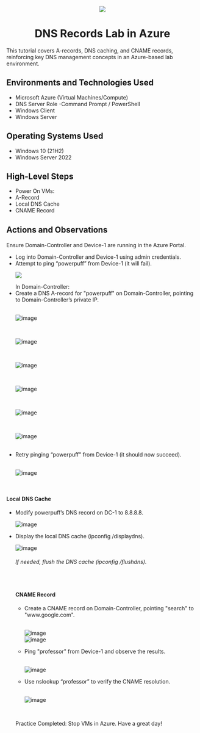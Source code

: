 <p align="center">
<img src="https://github.com/user-attachments/assets/e7adbe0d-3da8-462b-8fb3-440cc16e78c8"/>

</p>

<h1 align="center">DNS Records Lab in Azure</h1>
<p>This tutorial covers A-records, DNS caching, and CNAME records, reinforcing key DNS management concepts in an Azure-based lab environment. <br />
</p>


<h2>Environments and Technologies Used</h2>

- Microsoft Azure (Virtual Machines/Compute)
- DNS Server Role
-Command Prompt / PowerShell
- Windows Client 
- Windows Server

<h2>Operating Systems Used </h2>

- Windows 10 (21H2)
- Windows Server 2022 

<h2>High-Level Steps</h2>

- Power On VMs:
- A-Record
- Local DNS Cache
- CNAME Record

<h2>Actions and Observations</h2>

<h4></h4>
<p>Ensure Domain-Controller and Device-1 are running in the Azure Portal.
</p>
<p>
<ul>
<li>Log into Domain-Controller and Device-1 using admin credentials.</li>
<li>Attempt to ping “powerpuff” from Device-1 (it will fail).</li>
  <p>
<img src="https://github.com/user-attachments/assets/fd1a16f3-4423-4bda-b716-ea01394fd132"/>
</p>
  In Domain-Controller:
<li> Create a DNS A-record for "powerpuff" on Domain-Controller, pointing to Domain-Controller’s private IP.</li>

  <br/>

  ![image](https://github.com/user-attachments/assets/a745f72d-534e-431e-a5d6-4979a0c47f14)

<br/>

![image](https://github.com/user-attachments/assets/462ed7c2-7261-4295-af2e-af2b3180020a)

<br/>

![image](https://github.com/user-attachments/assets/517d40c2-d546-43ca-a3d7-f0964e2246d9)

<br/>

![image](https://github.com/user-attachments/assets/f2614b9d-3317-4460-ade1-0bed729e9e3f)

<br/>

![image](https://github.com/user-attachments/assets/2586546f-7ee7-43c0-b118-3b7ec95357db)

<br/>

![image](https://github.com/user-attachments/assets/911d57f9-3399-452c-a0c0-63704946dd2c)

<br/>

<li>Retry pinging “powerpuff” from Device-1 (it should now succeed).</li>

<br/>

![image](https://github.com/user-attachments/assets/c864cfbe-f1a9-4458-a246-117ad6fbddb7)
<br/>
</ul>
</p>
<br/>

<h4>Local DNS Cache </h4>
<p></p>
<p>
<ul>
<li>Modify powerpuff’s DNS record on DC-1 to 8.8.8.8.</li>

  ![image](https://github.com/user-attachments/assets/911d57f9-3399-452c-a0c0-63704946dd2c)
  <br/>
<li> Display the local DNS cache (ipconfig /displaydns).</li>
 
 ![image](https://github.com/user-attachments/assets/78213e7b-6dd0-4e46-a3d2-07dac22c2137)

 <h6> If needed, flush the DNS cache (ipconfig /flushdns).</h6>
<br/>

<h4>CNAME Record </h4>
<p></p>
<p>
<ul>
<li>Create a CNAME record on Domain-Controller, pointing "search" to "www.google.com".</li>
 <br/>
  
  ![image](https://github.com/user-attachments/assets/567e56cf-17a0-4653-9d63-5e8aa1846149)
<br/>
 ![image](https://github.com/user-attachments/assets/04da936f-71b4-40e6-82db-4131bbc23922)
 <br/>
<li>Ping "professor" from Device-1 and observe the results.</li>
  <br/>

  ![image](https://github.com/user-attachments/assets/d4e4d928-4436-49d2-9421-580c20972082)
<br/>
<li>Use nslookup “professor” to verify the CNAME resolution.</li>
<br/> 

![image](https://github.com/user-attachments/assets/27b52c78-4163-47c2-a41e-a92d84431821)

</ul>
</p>
<br/>

Practice Completed: Stop VMs in Azure. Have a great day!
